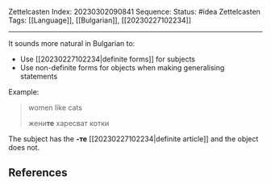 Zettelcasten Index: 20230302090841
Sequence:
Status: #idea
Zettelcasten Tags: [[Language]], [[Bulgarian]], [[20230227102234]]

---

It sounds more natural in Bulgarian to:
- Use [[20230227102234|definite forms]] for subjects
- Use non-definite forms for objects when making generalising statements

Example:
> women like cats
> 
> жени**те** харесват котки

The subject has the **-те** [[20230227102234|definite article]] and the object does not.

## References